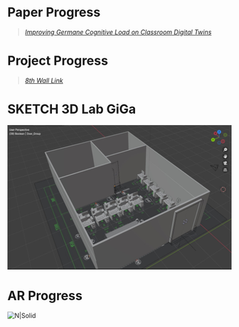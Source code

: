# Paper Progress
> [*Improving Germane Cognitive Load on Classroom Digital Twins*](https://itsacid-my.sharepoint.com/:w:/g/personal/6025231011_student_its_ac_id/EWSYMCrahGhDnd6QW7nKByUBDJB3TA-_tl-FVuagehmY7Q?e=LOged6)

# Project Progress
> [*8th Wall Link*](https://www.8thwall.com/hadziq/digital-classroom)

# SKETCH 3D Lab GiGa
![N|Solid](https://raw.githubusercontent.com/tdpg20232a/final-project-doppelganger/main/3DModels/assets/3dassets/sketch3dlabgigav.1.jpg)

# AR Progress
![N|Solid](https://raw.githubusercontent.com/tdpg20232a/final-project-doppelganger/main/3DModels/assets/3dassets/progress.v2.gif)